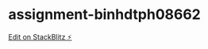 # assignment-binhdtph08662

[Edit on StackBlitz ⚡️](https://stackblitz.com/edit/assignment-binhdtph08662)